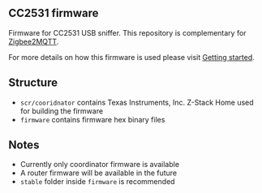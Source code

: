## CC2531 firmware

Firmware for CC2531 USB sniffer. This repository is complementary for [Zigbee2MQTT](https://github.com/Koenkk/zigbee2mqtt). 

For more details on how this firmware is used please visit [Getting started](https://github.com/Koenkk/zigbee2mqtt/wiki/Getting-started).


## Structure

- `scr/cooridnator` contains Texas Instruments, Inc. Z-Stack Home used for building the firmware
- `firmware` contains firmware hex binary files

## Notes
- Currently only coordinator firmware is available
- A router firmware will be available in the future
- `stable` folder inside `firmware` is recommended